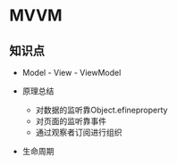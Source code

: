 MVVM
====
知识点
---
- Model - View - ViewModel

- 原理总结
    - 对数据的监听靠Object.efineproperty
    - 对页面的监听靠事件
    - 通过观察者订阅进行组织

- 生命周期